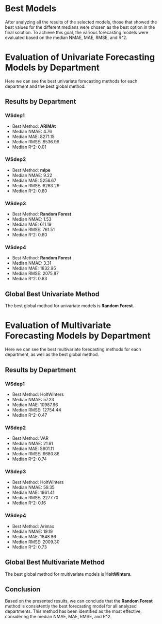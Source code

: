 # Best Models

After analyzing all the results of the selected models, those that showed the best values for the different medians were chosen as the best option in the final solution.
To achieve this goal, the various forecasting models were evaluated based on the median NMAE, MAE, RMSE, and R^2.

# Evaluation of Univariate Forecasting Models by Department

Here we can see the best univariate forecasting methods for each department and the best global method.

## Results by Department

### WSdep1

- Best Method: **ARIMAt**
- Median NMAE: 4.76
- Median MAE: 8271.15
- Median RMSE: 8536.96
- Median R^2: 0.01

### WSdep2

- Best Method: **mlpe**
- Median NMAE: 9.22
- Median MAE: 5256.67
- Median RMSE: 6263.29
- Median R^2: 0.80

### WSdep3

- Best Method: **Random Forest**
- Median NMAE: 1.53
- Median MAE: 611.19
- Median RMSE: 761.51
- Median R^2: 0.80

### WSdep4

- Best Method: **Random Forest**
- Median NMAE: 3.31
- Median MAE: 1832.95
- Median RMSE: 2075.87
- Median R^2: 0.83

## Global Best Univariate Method

The best global method for univariate models is **Random Forest**.


# Evaluation of Multivariate Forecasting Models by Department

Here we can see the best multivariate forecasting methods for each department, as well as the best global method.

## Results by Department

### WSdep1

- Best Method: HoltWinters
- Median NMAE: 57.23
- Median MAE: 10987.66
- Median RMSE: 12754.44
- Median R^2: 0.47

### WSdep2

- Best Method: VAR
- Median NMAE: 21.61
- Median MAE: 5901.11
- Median RMSE: 6680.86
- Median R^2: 0.74

### WSdep3

- Best Method: HoltWinters
- Median NMAE: 59.35
- Median MAE: 1961.41
- Median RMSE: 2277.70
- Median R^2: 0.16

### WSdep4

- Best Method: Arimax
- Median NMAE: 19.19
- Median MAE: 1848.86
- Median RMSE: 2009.30
- Median R^2: 0.73

## Global Best Multivariate Method

The best global method for multivariate models is **HoltWinters**.


## Conclusion

Based on the presented results, we can conclude that the **Random Forest** method is consistently the best forecasting model for all analyzed departments. This method has been identified as the most effective, considering the median NMAE, MAE, RMSE, and R^2.
